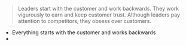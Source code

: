 > Leaders start with the customer and work backwards.
> They work vigurously to earn and keep customer trust.
> Although leaders pay attention to competitors, they obsess over customers.

- Everything starts with the customer and works backwards
- 